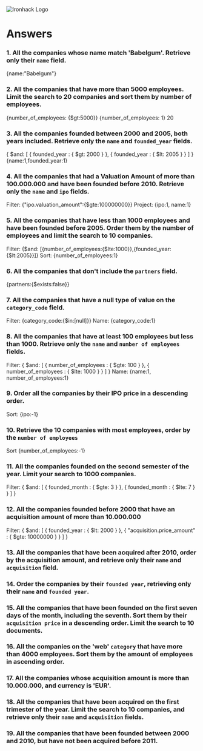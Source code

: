 ![Ironhack Logo](https://i.imgur.com/1QgrNNw.png)

# Answers

### 1. All the companies whose name match 'Babelgum'. Retrieve only their `name` field.

{name:"Babelgum"}

### 2. All the companies that have more than 5000 employees. Limit the search to 20 companies and sort them by **number of employees**.

{number_of_employees: {$gt:5000}}
{number_of_employees: 1}
20

### 3. All the companies founded between 2000 and 2005, both years included. Retrieve only the `name` and `founded_year` fields.

{ $and: [ { founded_year : { $gt: 2000 } }, { founded_year
: { $lt: 2005 } } ] }
{name:1,founded_year:1}


### 4. All the companies that had a Valuation Amount of more than 100.000.000 and have been founded before 2010. Retrieve only the `name` and `ipo` fields.

Filter: {"ipo.valuation_amount":{$gte:100000000}}
Project: {ipo:1, name:1}

### 5. All the companies that have less than 1000 employees and have been founded before 2005. Order them by the number of employees and limit the search to 10 companies.

Filter: {$and: [{number_of_employees:{$lte:1000}},{founded_year:{$lt:2005}}]}
Sort: {number_of_employees:1}

### 6. All the companies that don't include the `partners` field.

{partners:{$exists:false}}

### 7. All the companies that have a null type of value on the `category_code` field.

Filter: {category_code:{$in:[null]}}
Name: {category_code:1}

### 8. All the companies that have at least 100 employees but less than 1000. Retrieve only the `name` and `number of employees` fields.

Filter: { $and: [ { number_of_employees : { $gte: 100 } }, { number_of_employees
: { $lte: 1000 } } ] }
Name: {name:1, number_of_employees:1}

### 9. Order all the companies by their IPO price in a descending order.

Sort: {ipo:-1}

### 10. Retrieve the 10 companies with most employees, order by the `number of employees`

Sort {number_of_employees:-1}

### 11. All the companies founded on the second semester of the year. Limit your search to 1000 companies.

Filter: { $and: [ { founded_month : { $gte: 3 } }, { founded_month
: { $lte: 7 } } ] }

### 12. All the companies founded before 2000 that have an acquisition amount of more than 10.000.000

Filter: { $and: [ { founded_year : { $lt: 2000 } }, { "acquisition.price_amount"
: { $gte: 10000000 } } ] }

### 13. All the companies that have been acquired after 2010, order by the acquisition amount, and retrieve only their `name` and `acquisition` field.

<!-- Your Code Goes Here -->

### 14. Order the companies by their `founded year`, retrieving only their `name` and `founded year`.

<!-- Your Code Goes Here -->

### 15. All the companies that have been founded on the first seven days of the month, including the seventh. Sort them by their `acquisition price` in a descending order. Limit the search to 10 documents.

<!-- Your Code Goes Here -->

### 16. All the companies on the 'web' `category` that have more than 4000 employees. Sort them by the amount of employees in ascending order.

<!-- Your Code Goes Here -->

### 17. All the companies whose acquisition amount is more than 10.000.000, and currency is 'EUR'.

<!-- Your Code Goes Here -->

### 18. All the companies that have been acquired on the first trimester of the year. Limit the search to 10 companies, and retrieve only their `name` and `acquisition` fields.

<!-- Your Code Goes Here -->

### 19. All the companies that have been founded between 2000 and 2010, but have not been acquired before 2011.

<!-- Your Code Goes Here -->
